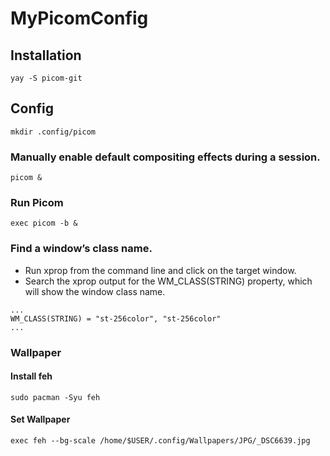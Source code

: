 # MyPicomConfig
## Installation
```
yay -S picom-git
```

## Config
```
mkdir .config/picom
```
### Manually enable default compositing effects during a session.
```
picom &
```
### Run Picom
```
exec picom -b &
```
### Find a window’s class name.
* Run xprop from the command line and click on the target window.
* Search the xprop output for the WM_CLASS(STRING) property, which will show the window class name.
```
...
WM_CLASS(STRING) = "st-256color", "st-256color"
...
```
### Wallpaper
#### Install feh
```
sudo pacman -Syu feh
```
#### Set Wallpaper
```
exec feh --bg-scale /home/$USER/.config/Wallpapers/JPG/_DSC6639.jpg
```
